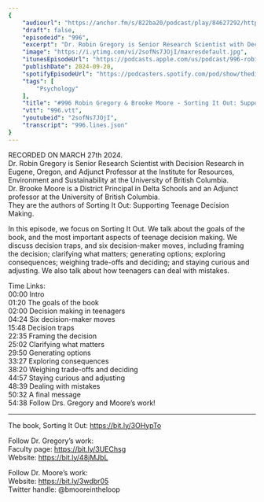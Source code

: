 ```yaml
---
{
	"audiourl": "https://anchor.fm/s/822ba20/podcast/play/84627292/https%3A%2F%2Fd3ctxlq1ktw2nl.cloudfront.net%2Fstaging%2F2024-2-27%2Ff43f5977-d10b-37cb-903c-bc00c3ae60f5.m4a",
	"draft": false,
	"episodeid": "996",
	"excerpt": "Dr. Robin Gregory is Senior Research Scientist with Decision Research in Eugene, Oregon, and Adjunct Professor at the Institute for Resources, Environment and Sustainability at the University of British Columbia.  ",
	"image": "https://i.ytimg.com/vi/2sofNs7JOjI/maxresdefault.jpg",
	"itunesEpisodeUrl": "https://podcasts.apple.com/us/podcast/996-robin-gregory-brooke-moore-sorting-it-out-supporting/id1451347236?i=1000670197589&uo=4",
	"publishDate": 2024-09-20,
	"spotifyEpisodeUrl": "https://podcasters.spotify.com/pod/show/thedissenter/episodes/996-Robin-Gregory--Brooke-Moore---Sorting-It-Out-Supporting-Teenage-Decision-Making-e2hl4cs",
	"tags": [
		"Psychology"
	],
	"title": "#996 Robin Gregory & Brooke Moore - Sorting It Out: Supporting Teenage Decision Making",
	"vtt": "996.vtt",
	"youtubeid": "2sofNs7JOjI",
	"transcript": "996.lines.json"
}
---
```

RECORDED ON MARCH 27th 2024.  
Dr. Robin Gregory is Senior Research Scientist with Decision Research in Eugene, Oregon, and Adjunct Professor at the Institute for Resources, Environment and Sustainability at the University of British Columbia.  
Dr. Brooke Moore is a District Principal in Delta Schools and an Adjunct professor at the University of British Columbia.  
They are the authors of Sorting It Out: Supporting Teenage Decision Making.

In this episode, we focus on Sorting It Out. We talk about the goals of the book, and the most important aspects of teenage decision making. We discuss decision traps, and six decision-maker moves, including framing the decision; clarifying what matters; generating options; exploring consequences; weighing trade-offs and deciding; and staying curious and adjusting. We also talk about how teenagers can deal with mistakes.

Time Links:  
<time>00:00</time> Intro  
<time>01:20</time> The goals of the book  
<time>02:00</time> Decision making in teenagers  
<time>04:24</time> Six decision-maker moves  
<time>15:48</time> Decision traps  
<time>22:35</time> Framing the decision  
<time>25:02</time> Clarifying what matters  
<time>29:50</time> Generating options  
<time>33:27</time> Exploring consequences  
<time>38:20</time> Weighing trade-offs and deciding  
<time>44:57</time> Staying curious and adjusting  
<time>48:39</time> Dealing with mistakes  
<time>50:32</time> A final message  
<time>54:38</time> Follow Drs. Gregory and Moore’s work!

---

The book, Sorting It Out: https://bit.ly/3OHypTo

Follow Dr. Gregory’s work:  
Faculty page: https://bit.ly/3UEChsg  
Website: https://bit.ly/48jMJbL

Follow Dr. Moore’s work:  
Website: https://bit.ly/3wdbr05  
Twitter handle: @bmooreintheloop
